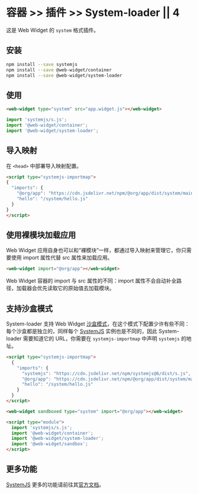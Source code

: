 # 容器 >> 插件 >> System-loader || 4

这是 Web Widget 的 `system` 格式插件。

## 安装

```bash
npm install --save systemjs
npm install --save @web-widget/container
npm install --save @web-widget/system-loader
```

## 使用

```html
<web-widget type="system" src="app.widget.js"></web-widget>
```

```js
import 'systemjs/s.js';
import '@web-widget/container';
import '@web-widget/system-loader';
```

## 导入映射

在 `<head>` 中部署导入映射配置。

```html
<script type="systemjs-importmap">
{
  "imports": {
    "@org/app": "https://cdn.jsdelivr.net/npm/@org/app/dist/system/main.js",
    "hello": "/system/hello.js"
  }
}
</script>
```

## 使用裸模块加载应用

Web Widget 应用自身也可以和“裸模块”一样，都通过导入映射来管理它，你只需要使用 import 属性代替 src 属性来加载应用。

```html
<web-widget import="@org/app"></web-widget>
```

Web Widget 容器的 import 与 src 属性的不同：import 属性不会自动补全路径，加载器会优先读取它的原始值去加载模块。

## 支持沙盒模式

System-loader 支持 Web Widget [沙盒模式](./sandbox.md)，在这个模式下配置少许有些不同：每个沙盒都是独立的，同样每个 [SystemJS](https://github.com/systemjs/systemjs) 实例也是不同的，因此 System-loader 需要知道它的 URL，你需要在 `systemjs-importmap` 中声明 `systemjs` 的地址。

```html
<script type="systemjs-importmap">
  {
    "imports": {
      "systemjs": "https://cdn.jsdelivr.net/npm/systemjs@6/dist/s.js",
      "@org/app": "https://cdn.jsdelivr.net/npm/@org/app/dist/system/main.js",
      "hello": "/system/hello.js"
    }
  }
</script>

<web-widget sandboxed type="system" import="@org/app"></web-widget>

<script type="module">
  import 'systemjs/s.js';
  import '@web-widget/container';
  import '@web-widget/system-loader';
  import '@web-widget/sandbox';
</script>
```

## 更多功能

[SystemJS](https://github.com/systemjs/systemjs) 更多的功能请前往其[官方文档](https://github.com/systemjs/systemjs)。